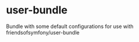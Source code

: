 user-bundle
===========

Bundle with some default configurations for use with friendsofsymfony/user-bundle
